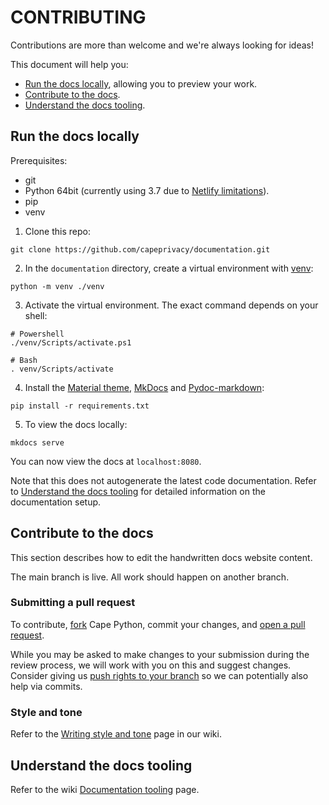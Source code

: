 # CONTRIBUTING

Contributions are more than welcome and we're always looking for ideas!

This document will help you:

* [Run the docs locally](#run-the-docs-locally), allowing you to preview your work.
* [Contribute to the docs](#contribute-to-the-docs).
* [Understand the docs tooling](#understand-the-docs-tooling).


## Run the docs locally

Prerequisites:

* git
* Python 64bit (currently using 3.7 due to [Netlify limitations](https://github.com/netlify/build-image/blob/xenial/included_software.md)).
* pip
* venv

1. Clone this repo:

```
git clone https://github.com/capeprivacy/documentation.git
```

2. In the `documentation` directory, create a virtual environment with [venv](https://docs.python.org/3/library/venv.html#module-venv):

```
python -m venv ./venv
```

3. Activate the virtual environment. The exact command depends on your shell:

```
# Powershell
./venv/Scripts/activate.ps1

# Bash
. venv/Scripts/activate
```

4. Install the [Material theme](https://squidfunk.github.io/mkdocs-material/), [MkDocs](https://www.mkdocs.org/) and [Pydoc-markdown](https://github.com/NiklasRosenstein/pydoc-markdown):

```
pip install -r requirements.txt
```

5. To view the docs locally:

```
mkdocs serve
```

You can now view the docs at `localhost:8080`. 

Note that this does not autogenerate the latest code documentation. Refer to [Understand the docs tooling](#understand-the-docs-tooling) for detailed information on the documentation setup.

## Contribute to the docs

This section describes how to edit the handwritten docs website content.

The main branch is live. All work should happen on another branch.

### Submitting a pull request

To contribute, [fork](https://help.github.com/articles/fork-a-repo/) Cape Python, commit your changes, and [open a pull request](https://help.github.com/articles/using-pull-requests/).

While you may be asked to make changes to your submission during the review process, we will work with you on this and suggest changes. Consider giving us [push rights to your branch](https://help.github.com/articles/allowing-changes-to-a-pull-request-branch-created-from-a-fork/) so we can potentially also help via commits.

### Style and tone

Refer to the [Writing style and tone](https://github.com/capeprivacy/documentation/wiki/Writing-style-and-tone) page in our wiki.

## Understand the docs tooling

Refer to the wiki [Documentation tooling](https://github.com/capeprivacy/documentation/wiki/Documentation-tooling) page.
